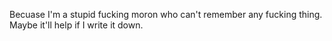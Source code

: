 Becuase I'm a stupid fucking moron who can't remember any fucking thing. Maybe it'll help if I write it down.